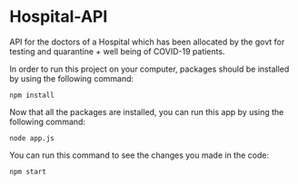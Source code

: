# Hospital-API
API for the doctors of a Hospital which has been allocated by the govt for testing and quarantine + well being of  COVID-19 patients.

In order to run this project on your computer, packages should be installed by using the following command:
```
npm install
```
Now that all the packages are installed, you can run this app by using the following command:
```
node app.js
```
You can run this command to see the changes you made in the code:
```
npm start
```
